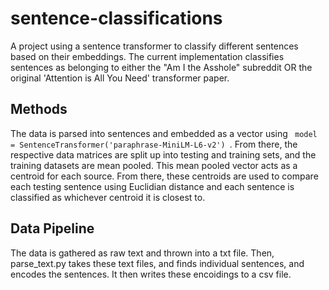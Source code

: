 # sentence-classifications
A project using a sentence transformer to classify different sentences based on their embeddings. The current implementation classifies sentences as belonging to either the "Am I the Asshole" subreddit OR the original 'Attention is All You Need' transformer paper.

## Methods
The data is parsed into sentences and embedded as a vector using <code> model = SentenceTransformer('paraphrase-MiniLM-L6-v2') </code>. From there, the respective data matrices are split up into testing and training sets, and the training datasets are mean pooled. This mean pooled vector acts as a centroid for each source. From there, these centroids are used to compare each testing sentence using Euclidian distance and each sentence is classified as whichever centroid it is closest to.
## Data Pipeline
The data is gathered as raw text and thrown into a txt file. Then, parse_text.py takes these text files, and finds individual sentences, and encodes the sentences. It then writes these encoidings to a csv file.
